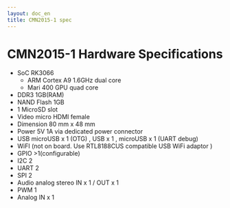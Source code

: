 ```yaml
---
layout: doc_en
title: CMN2015-1 spec
---
```

# CMN2015-1 Hardware Specifications
- SoC RK3066
  - ARM Cortex A9 1.6GHz dual core
  - Mari 400 GPU quad core
- DDR3 1GB(RAM)
- NAND Flash 1GB
- 1 MicroSD slot
- Video micro HDMI female
- Dimension 80 mm x 48 mm
- Power 5V 1A via dedicated power connector 
- USB microUSB x 1 (OTG) , USB x 1 , microUSB x 1 (UART debug)
- WiFI (not on board. Use RTL8188CUS compatible USB WiFi adaptor )
- GPIO >1(configurable)
- I2C 2
- UART 2
- SPI 2
- Audio analog stereo IN x 1 / OUT x 1
- PWM 1
- Analog IN x 1
